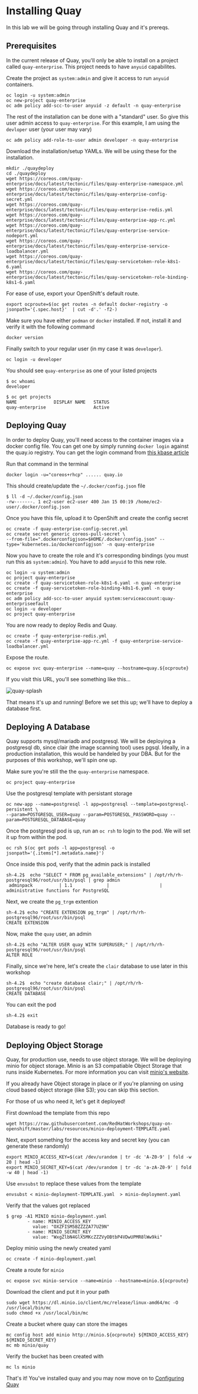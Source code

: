 # Installing Quay

In this lab we will be going through installing Quay and it's prereqs. 


## Prerequisites


In the current release of Quay, you'll only be able to install on a project called `quay-enterprise`. This project needs to have `anyuid` capabilites.

Create the project as `system:admin` and give it access to run `anyuid` containers.

```
oc login -u system:admin
oc new-project quay-enterprise
oc adm policy add-scc-to-user anyuid -z default -n quay-enterprise
```

The rest of the installation can be done with a "standard" user. So give this user admin access to `quay-enterprise`. For this example, I am using the `devloper` user (your user may vary)

```
oc adm policy add-role-to-user admin developer -n quay-enterprise
```

Download the installation/setup YAMLs. We will be using these for the installation.

```
mkdir ./quaydeploy
cd ./quaydeploy
wget https://coreos.com/quay-enterprise/docs/latest/tectonic/files/quay-enterprise-namespace.yml
wget https://coreos.com/quay-enterprise/docs/latest/tectonic/files/quay-enterprise-config-secret.yml
wget https://coreos.com/quay-enterprise/docs/latest/tectonic/files/quay-enterprise-redis.yml
wget https://coreos.com/quay-enterprise/docs/latest/tectonic/files/quay-enterprise-app-rc.yml
wget https://coreos.com/quay-enterprise/docs/latest/tectonic/files/quay-enterprise-service-nodeport.yml
wget https://coreos.com/quay-enterprise/docs/latest/tectonic/files/quay-enterprise-service-loadbalancer.yml
wget https://coreos.com/quay-enterprise/docs/latest/tectonic/files/quay-servicetoken-role-k8s1-6.yaml
wget https://coreos.com/quay-enterprise/docs/latest/tectonic/files/quay-servicetoken-role-binding-k8s1-6.yaml
```

For ease of use, export your OpenShift's default route.

```
export ocproute=$(oc get routes -n default docker-registry -o jsonpath='{.spec.host}'  | cut -d'.' -f2-)
```

Make sure you have either `podman` or `docker` installed. If not, install it and verify it with the following command

```
docker version
```

Finally switch to your regular user (in my case it was `developer`).

```
oc login -u developer
```

You should see `quay-enterprise` as one of your listed projects

```
$ oc whoami
developer

$ oc get projects
NAME              DISPLAY NAME   STATUS
quay-enterprise                  Active
```
## Deploying Quay

In order to deploy Quay, you'll need access to the container images via a docker config file. You can get one by simply running `docker login` against the quay.io registry. You can get the login command from [this kbase article](https://access.redhat.com/solutions/3533201)

Run that command in the terminal

```
docker login -u="coreos+rhcp" ...... quay.io
```

This should create/update the `~/.docker/config.json` file

```
$ ll -d ~/.docker/config.json
-rw-------. 1 ec2-user ec2-user 400 Jan 15 00:19 /home/ec2-user/.docker/config.json
```

Once you have this file, upload it to OpenShift and create the config secret

```
oc create -f quay-enterprise-config-secret.yml
oc create secret generic coreos-pull-secret \
--from-file=".dockerconfigjson=$HOME/.docker/config.json" --type='kubernetes.io/dockerconfigjson' -n quay-enterprise
```

Now you have to create the role and it's corresponding bindings (you must run this as `system:admin`). You have to add `anyuid` to this new role.

```
oc login -u system:admin
oc project quay-enterprise
oc create -f quay-servicetoken-role-k8s1-6.yaml -n quay-enterprise
oc create -f quay-servicetoken-role-binding-k8s1-6.yaml -n quay-enterprise
oc adm policy add-scc-to-user anyuid system:serviceaccount:quay-enterpriseefault
oc login -u developer
oc project quay-enterprise
```

You are now ready to deploy Redis and Quay.

```
oc create -f quay-enterprise-redis.yml
oc create -f quay-enterprise-app-rc.yml -f quay-enterprise-service-loadbalancer.yml
```

Expose the route.

```
oc expose svc quay-enterprise --name=quay --hostname=quay.${ocproute}
```

If you visit this URL, you'll see something like this...

![quay-splash](images/quay-setup-db-initialscreen.png)

That means it's up and running! Before we set this up; we'll have to deploy a database first.

## Deploying A Database

Quay supports mysql/mariadb and postgresql. We will be deploying a postgresql db, since clair (the image scanning tool) uses pgsql. Ideally, in a production installation, this would be handeled by your DBA. But for the purposes of this workshop, we'll spin one up.

Make sure you're still the the `quay-enterprise` namespace.

```
oc project quay-enterprise
```

Use the postgresql template with persistant storage

```
oc new-app --name=postgresql -l app=postgresql --template=postgresql-persistent \
--param=POSTGRESQL_USER=quay --param=POSTGRESQL_PASSWORD=quay --param=POSTGRESQL_DATABASE=quay
```

Once the postgresql pod is up, run an `oc rsh` to login to the pod. We will set it up from within the pod.

```
oc rsh $(oc get pods -l app=postgresql -o jsonpath='{.items[*].metadata.name}')
```

Once inside this pod, verify that the admin pack is installed

```
sh-4.2$  echo "SELECT * FROM pg_available_extensions" | /opt/rh/rh-postgresql96/root/usr/bin/psql | grep admin
 adminpack          | 1.1             |                   | administrative functions for PostgreSQL
```

Next, we create the `pg_trgm` extention

```
sh-4.2$ echo "CREATE EXTENSION pg_trgm" | /opt/rh/rh-postgresql96/root/usr/bin/psql
CREATE EXTENSION
```

Now, make the `quay` user, an admin

```
sh-4.2$ echo "ALTER USER quay WITH SUPERUSER;" | /opt/rh/rh-postgresql96/root/usr/bin/psql
ALTER ROLE
```

Finally, since we're here, let's create the `clair` database to use later in this workshop


```
sh-4.2$  echo "create database clair;" | /opt/rh/rh-postgresql96/root/usr/bin/psql
CREATE DATABASE
```

You can exit the pod

```
sh-4.2$ exit
```

Database is ready to go!

## Deploying Object Storage

Quay, for production use, needs to use object storage. We will be deploying minio for object storage. Minio is an S3 compatiable Object Storage that runs inside Kubernetes. For more information you can visit [minio's website](https://www.minio.io/kubernetes.html).

If you already have Object storage in place or if you're planning on using cloud based object storage (like S3); you can skip this section.

For those of us who need it, let's get it deployed!

First download the template from this repo

```
wget https://raw.githubusercontent.com/RedHatWorkshops/quay-on-openshift/master/labs/resources/minio-deployment-TEMPLATE.yaml
```

Next, export something for the access key and secret key (you can generate these randomly)

```
export MINIO_ACCESS_KEY=$(cat /dev/urandom | tr -dc 'A-Z0-9' | fold -w 20 | head -1)
export MINIO_SECRET_KEY=$(cat /dev/urandom | tr -dc 'a-zA-Z0-9' | fold -w 40 | head -1)
```

Use `envsubst` to replace these values from the template

```
envsubst < minio-deployment-TEMPLATE.yaml  > minio-deployment.yaml
```

Verify that the values got replaced

```
$ grep -A1 MINIO minio-deployment.yaml
        - name: MINIO_ACCESS_KEY
          value: "OXZFISM5BZZZZA77UZ9N"
        - name: MINIO_SECRET_KEY
          value: "WxgZlbN4GlX5MKcZZZVyOBtbP4VDwUPMR8lWw9ki"
```

Deploy minio using the newly created yaml

```
oc create -f minio-deployment.yaml
```

Create a route for `minio`

```
oc expose svc minio-service --name=minio --hostname=minio.${ocproute}
```

Download the client and put it in your path

```
sudo wget https://dl.minio.io/client/mc/release/linux-amd64/mc -O /usr/local/bin/mc
sudo chmod +x /usr/local/bin/mc
```

Create a bucket where quay can store the images

```
mc config host add minio http://minio.${ocproute} ${MINIO_ACCESS_KEY} ${MINIO_SECRET_KEY}
mc mb minio/quay
```

Verify the bucket has been created with

```
mc ls minio
```

That's it! You've installed quay and you may now move on to [Configuring Quay](1.configurequay.md)
